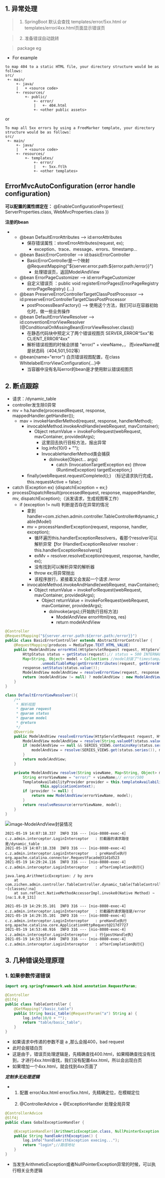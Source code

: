 ## 1. 异常处理

> 1. SpringBoot 默认会查找 templates/error/5xx.html or templates/error/4xx.html页面显示错误页


> 2. 准备错误自动跳转

> package eg

- For example
```text
to map 404 to a static HTML file, your directory structure would be as follows:
src/
 +- main/
     +- java/
     |   + <source code>
     +- resources/
         +- public/
             +- error/
             |   +- 404.html
             +- <other public assets>
```
or
```text
To map all 5xx errors by using a FreeMarker template, your directory structure would be as follows:
src/
 +- main/
     +- java/
     |   + <source code>
     +- resources/
         +- templates/
             +- error/
             |   +- 5xx.ftlh
             +- <other templates>
```

## ErrorMvcAutoConfiguration (error handle configuration)
**可以配置的属性绑定在：** @EnableConfigurationProperties({ ServerProperties.class, WebMvcProperties.class })

**注册的bean**

- 
    - @bean DefaultErrorAttributes   --> id:errorAttributes
        - 保存错误属性：storeErrorAttributes(request, ex);
            - exception、trace、message、errors、timestamp...
    - @bean BasicErrorController  --> id:basicErrorController
        - BasicErrorController是一个映射  @RequestMapping("${server.error.path:${error.path:/error}}")
            - 处理错误页，返回ModelAndView
    - @bean ErrorPageCustomizer  --> id:errorPageCustomizer
        - 自定义错误页 ：public void registerErrorPages(ErrorPageRegistry errorPageRegistry) {...}
    - @bean PreserveErrorControllerTargetClassPostProcessor  --> id:preserveErrorControllerTargetClassPostProcessor
        - postProcessBeanFactory() --> 使用这个方法，我们可以在容器初始化时，做一些业务操作
    - @bean DefaultErrorViewResolver  --> id:conventionErrorViewResolver   (@ConditionalOnMissingBean(ErrorViewResolver.class))
        - 在静态代码块中预定义了两个错误视图页 SERVER_ERROR“5xx”和 CLIENT_ERROR“4xx”
        - 解析错误视图的时候会拼接 "error/" + viewName，， 而viewName就是状态码（404,501,502等）
    - @bean(name="error") 白页错误视图配置，在class WhitelabelErrorViewConfiguration{...}中
        - 当容器中没有名叫error的bean是才使用默认错误视图页
    
## 2. 断点跟踪
- 请求：/dynamic_table
- controller发生除0异常
- mv = ha.handle(processedRequest, response, mappedHandler.getHandler());
    - mav = invokeHandlerMethod(request, response, handlerMethod);
        - invocableMethod.invokeAndHandle(webRequest, mavContainer);
            - Object returnValue = invokeForRequest(webRequest, mavContainer, providedArgs);
                - 这里回去执行目标方法，报出异常
                - log.info(10/0 + "");
                - InvocableHandlerMethod类会捕获
                    - doInvoke(Object... args)
                        - catch (InvocationTargetException ex) {throw (RuntimeException) targetException;}
        - finally{webRequest.requestCompleted();} （标记请求执行完成，this.requestActive = false;）
- catch (Exception ex) {dispatchException = ex;}
- processDispatchResult(processedRequest, response, mappedHandler, mv, dispatchException);（派发请求，生成视图等工作）
    - if (exception != null) 判断是否存在异常的情况
        - 拿到handler=com.zichen.admin.controller.TableController#dynamic_table(Model)
        - mv = processHandlerException(request, response, handler, exception);
            - 循环遍历this.handlerExceptionResolvers，看那个resolver可以解析异常【for (HandlerExceptionResolver resolver : this.handlerExceptionResolvers)】
            - exMv = resolver.resolveException(request, response, handler, ex);
            - 没有找到可以解析异常的解析器
            - throw ex;将异常抛出
            - 该程序放行，紧接着又会发起一个请求 /error
        - invocableMethod.invokeAndHandle(webRequest, mavContainer);
            - Object returnValue = invokeForRequest(webRequest, mavContainer, providedArgs);
                - Object returnValue = invokeForRequest(webRequest, mavContainer, providedArgs);
                    - doInvoke(args);(开始执行目标方法)
                        - ModelAndView errorHtml(req, res)
                        - return modelAndView
    
```java
@Controller
@RequestMapping("${server.error.path:${error.path:/error}}")
public class BasicErrorController extends AbstractErrorController {
    @RequestMapping(produces = MediaType.TEXT_HTML_VALUE)
    public ModelAndView errorHtml(HttpServletRequest request, HttpServletResponse response) {
        HttpStatus status = getStatus(request);// status = 500 INTERNAL_SERVER_ERROR
        Map<String, Object> model = Collections //model封装了"timestamp/status(500)/error(Internal Server Error)/trace/message(/by zero)/path"
                .unmodifiableMap(getErrorAttributes(request, getErrorAttributeOptions(request, MediaType.TEXT_HTML)));
        response.setStatus(status.value());
        ModelAndView modelAndView = resolveErrorView(request, response, status, model);
        return (modelAndView != null) ? modelAndView : new ModelAndView("error", model);
    }
}

class DefaultErrorViewResolver(){
    /**
     * 解析视图
     * @param request
     * @param status
     * @param model
     * @return
     */
    @Override
    public ModelAndView resolveErrorView(HttpServletRequest request, HttpStatus status, Map<String, Object> model) {
        ModelAndView modelAndView = resolve(String.valueOf(status.value()), model);
        if (modelAndView == null && SERIES_VIEWS.containsKey(status.series())) {
            modelAndView = resolve(SERIES_VIEWS.get(status.series()), model);
        }
        return modelAndView;
    }

    private ModelAndView resolve(String viewName, Map<String, Object> model) {
        String errorViewName = "error/" + viewName;// error/500
        TemplateAvailabilityProvider provider = this.templateAvailabilityProviders.getProvider(errorViewName,
                this.applicationContext);
        if (provider != null) {
            return new ModelAndView(errorViewName, model);
        }
        return resolveResource(errorViewName, model);
    }
}
```

![image-ModelAndView封装情况](../image/ModelAndView封装情况.png)

```text
2021-05-19 14:07:18.337  INFO 316 --- [nio-8080-exec-4] c.z.admin.interceptor.LoginInterceptor   : 拦截器的请求路径是/dynamic_table
2021-05-19 14:07:18.338  INFO 316 --- [nio-8080-exec-4] c.z.admin.interceptor.LoginInterceptor   : preHandle执行org.apache.catalina.connector.RequestFacade@31d1d523
2021-05-19 14:29:24.116  INFO 316 --- [nio-8080-exec-4] c.z.admin.interceptor.LoginInterceptor   : afterCompletion执行{}

java.lang.ArithmeticException: / by zero
	at com.zichen.admin.controller.TableController.dynamic_table(TableController.java:29) ~[classes/:na]
	at sun.reflect.NativeMethodAccessorImpl.invoke0(Native Method) ~[na:1.8.0_131]
	
2021-05-19 14:29:35.101  INFO 316 --- [nio-8080-exec-4] c.z.admin.interceptor.LoginInterceptor   : 拦截器的请求路径是/error
2021-05-19 14:29:35.101  INFO 316 --- [nio-8080-exec-4] c.z.admin.interceptor.LoginInterceptor   : preHandle执行org.apache.catalina.core.ApplicationHttpRequest@217d7727
2021-05-19 14:53:48.916  INFO 316 --- [nio-8080-exec-4] c.z.admin.interceptor.LoginInterceptor   : 行{postHandle执}
2021-05-19 14:53:57.049  INFO 316 --- [nio-8080-exec-4] c.z.admin.interceptor.LoginInterceptor   : afterCompletion执行{}
```


## 3. 几种错误处理原理

### 1. 如果参数传递错误

```java
import org.springframework.web.bind.annotation.RequestParam;

@Controller
@Slf4j
public class TableController {
    @GetMapping("/basic_table")
    public String basic_table(@RequestParam("a") String a) {
        log.info(10/0 + "");
        return "table/basic_table";
    }
}
```
- 如果请求中传递的参数不是 a ,那么会报400，bad request
- 此时会报错白页
- 这是由于，错误页处理逻辑是，先精确查找400.html，如果精确查找没有找到，才进行4xx.html查找，我们没有配置4xx.html，所以会出现白页
- 如果增加一个4xx.html，就会找到4xx页面了

**_定制多无处理逻辑_**

- 1. 配置 error/4xx.html   error/5xx.html，先精确定位，在模糊定位
- 2. @ControllerAdvice + @ExceptionHandler 处理全局异常

```java
@ControllerAdvice
@Slf4j
public class GobalExceptionHandler {

    @ExceptionHandler({ArithmeticException.class, NullPointerException.class})
    public String handleArithException() {
        log.info("handleArithException execing...");
        return "login";//路径地址
    }
}
```
- 当发生ArithmeticException或者NullPointerException异常的时候，可以执行相关业务逻辑